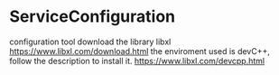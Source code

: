 # ServiceConfiguration
configuration tool
download the library libxl https://www.libxl.com/download.html
the enviroment used is devC++, follow the description to install it. https://www.libxl.com/devcpp.html
